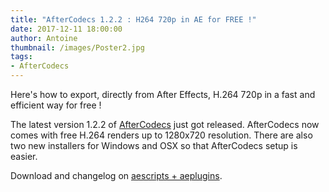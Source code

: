 ```yaml
---
title: "AfterCodecs 1.2.2 : H264 720p in AE for FREE !"
date: 2017-12-11 18:00:00
author: Antoine
thumbnail: /images/Poster2.jpg
tags:
- AfterCodecs
---
```


Here's how to export, directly from After Effects, H.264 720p in a fast and efficient way for free !

<!-- more -->

The latest version 1.2.2 of [AfterCodecs](/aftercodecs/) just got released. AfterCodecs now comes with free H.264 renders up to 1280x720 resolution. There are also two new installers for Windows and OSX so that AfterCodecs setup is easier.

Download and changelog on [aescripts + aeplugins](/aftercodecs/).
